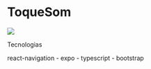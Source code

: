 <h1>ToqueSom</h1>

![]([https://gitlab.redegazeta.net/sistemasnegocio/apiwordcloud/-/raw/master/doc/nuvempng.png](https://github.com/pabloverly/Sequence/blob/master/assets/geral.png?raw=true)https://github.com/pabloverly/Sequence/blob/master/assets/geral.png)

Tecnologias
<p> react-navigation - expo - typescript - bootstrap  </p>
